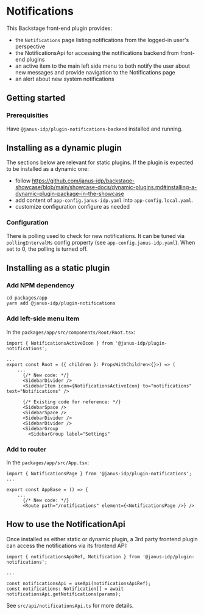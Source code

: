 # Notifications

This Backstage front-end plugin provides:

- the `Notifications` page listing notifications from the logged-in user's perspective
- the NotificationsApi for accessing the notifications backend from front-end plugins
- an active item to the main left side menu to both notify the user about new messages and provide navigation to the Notifications page
- an alert about new system notifications

## Getting started

### Prerequisities

Have `@janus-idp/plugin-notifications-backend` installed and running.

## Installing as a dynamic plugin

The sections below are relevant for static plugins. If the plugin is expected to be installed as a dynamic one:

- follow https://github.com/janus-idp/backstage-showcase/blob/main/showcase-docs/dynamic-plugins.md#installing-a-dynamic-plugin-package-in-the-showcase
- add content of `app-config.janus-idp.yaml` into `app-config.local.yaml`.
- customize configuration configure as needed

### Configuration

There is polling used to check for new notifications. It can be tuned via `pollingIntervalMs` config property (see `app-config.janus-idp.yaml`). When set to 0, the polling is turned off.

## Installing as a static plugin

### Add NPM dependency

```
cd packages/app
yarn add @janus-idp/plugin-notifications
```

### Add left-side menu item

In the `packages/app/src/components/Root/Root.tsx`:

```
import { NotificationsActiveIcon } from '@janus-idp/plugin-notifications';

...
export const Root = ({ children }: PropsWithChildren<{}>) => (
    ...
      {/* New code: */}
      <SidebarDivider />
      <SidebarItem icon={NotificationsActiveIcon} to="notifications" text="Notifications" />

      {/* Existing code for reference: */}
      <SidebarSpace />
      <SidebarSpace />
      <SidebarDivider />
      <SidebarDivider />
      <SidebarGroup
        <SidebarGroup label="Settings"
```

### Add to router

In the `packages/app/src/App.tsx`:

```
import { NotificationsPage } from '@janus-idp/plugin-notifications';
...

export const AppBase = () => {
    ...
      {/* New code: */}
      <Route path="/notifications" element={<NotificationsPage />} />
```

## How to use the NotificationApi

Once installed as either static or dynamic plugin, a 3rd party frontend plugin can access the notifications via its frontend API:

```
import { notificationsApiRef, Notification } from '@janus-idp/plugin-notifications';

...

const notificationsApi = useApi(notificationsApiRef);
const notifications: Notification[] = await notificationsApi.getNotifications(params);

```

See `src/api/notificationsApi.ts` for more details.
